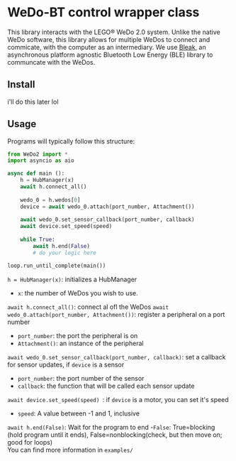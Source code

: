 # WeDo-BT control wrapper class

This library interacts with the LEGO® WeDo 2.0 system. Unlike the native WeDo software, this library allows for multiple WeDos to connect and commicate, with the computer as an intermediary. We use [Bleak](https://github.com/hbldh/bleak), an asynchronous platform agnostic Bluetooth Low Energy (BLE) library to communcate with the WeDos.

## Install
i'll do this later lol 

## Usage
Programs will typically follow this structure:
```python
from WeDo2 import *
import asyncio as aio

async def main ():
	h = HubManager(x)
	await h.connect_all()
	
	wedo_0 = h.wedos[0]
	device = await wedo_0.attach(port_number, Attachment())
	
	await wedo_0.set_sensor_callback(port_number, callback)
	await device.set_speed(speed) 
	
	while True:
		await h.end(False)
		# do your logic here

loop.run_until_complete(main())
```
`h = HubManager(x)`: initializes a HubManager
- `x`: the number of WeDos you wish to use.

`await h.connect_all()`: connect al ofl the WeDos
`await wedo_0.attach(port_number, Attachment())`: register a peripheral on a port number
- `port_number`: the port the peripheral is on
- `Attachment()`: an instance of the peripheral

`await wedo_0.set_sensor_callback(port_number, callback)`: set a callback for sensor updates, if `device` is a sensor
- `port_number`: the port number of the sensor
- `callback`: the function that will be called each sensor update

`await device.set_speed(speed) `: if `device` is a motor, you can set it's speed
- `speed`: A value between -1 and 1, inclusive

`await h.end(False)`: Wait for the program to end
-`False`: True=blocking (hold program until it ends), False=nonblocking(check, but then move on; good for loops)
<br>
You can find more information in `examples/`